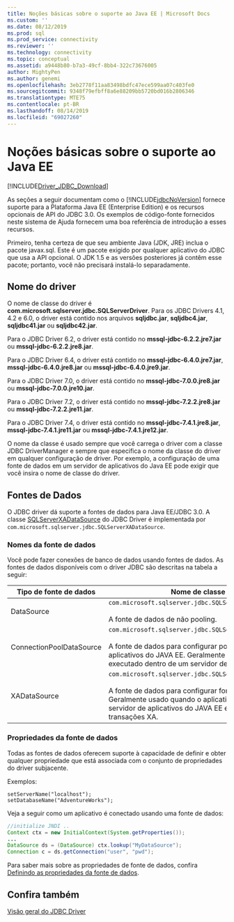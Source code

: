 ```yaml
---
title: Noções básicas sobre o suporte ao Java EE | Microsoft Docs
ms.custom: ''
ms.date: 08/12/2019
ms.prod: sql
ms.prod_service: connectivity
ms.reviewer: ''
ms.technology: connectivity
ms.topic: conceptual
ms.assetid: a9448b80-b7a3-49cf-8bb4-322c73676005
author: MightyPen
ms.author: genemi
ms.openlocfilehash: 3eb2778f11aa83498bdfc47ece599aa07c403fe0
ms.sourcegitcommit: 9348f79efbff8a6e88209bb5720bd016b2806346
ms.translationtype: MTE75
ms.contentlocale: pt-BR
ms.lasthandoff: 08/14/2019
ms.locfileid: "69027260"
---
```

# <a name="understanding-java-ee-support"></a>Noções básicas sobre o suporte ao Java EE

[!INCLUDE[Driver_JDBC_Download](../../includes/driver_jdbc_download.md)]

As seções a seguir documentam como o [!INCLUDE[jdbcNoVersion](../../includes/jdbcnoversion_md.md)] fornece suporte para a Plataforma Java EE (Enterprise Edition) e os recursos opcionais de API do JDBC 3.0. Os exemplos de código-fonte fornecidos neste sistema de Ajuda fornecem uma boa referência de introdução a esses recursos.  
  
Primeiro, tenha certeza de que seu ambiente Java (JDK, JRE) inclua o pacote javax.sql. Este é um pacote exigido por qualquer aplicativo do JDBC que usa a API opcional. O JDK 1.5 e as versões posteriores já contêm esse pacote; portanto, você não precisará instalá-lo separadamente.  
  
## <a name="driver-name"></a>Nome do driver

O nome de classe do driver é **com.microsoft.sqlserver.jdbc.SQLServerDriver**. Para os JDBC Drivers 4.1, 4.2 e 6.0, o driver está contido nos arquivos **sqljdbc.jar**, **sqljdbc4.jar**, **sqljdbc41.jar** ou **sqljdbc42.jar**.

Para o JDBC Driver 6.2, o driver está contido no **mssql-jdbc-6.2.2.jre7.jar** ou **mssql-jdbc-6.2.2.jre8.jar**.

Para o JDBC Driver 6.4, o driver está contido no **mssql-jdbc-6.4.0.jre7.jar**, **mssql-jdbc-6.4.0.jre8.jar** ou **mssql-jdbc-6.4.0.jre9.jar**.

Para o JDBC Driver 7.0, o driver está contido no **mssql-jdbc-7.0.0.jre8.jar** ou **mssql-jdbc-7.0.0.jre10.jar**.

Para o JDBC Driver 7.2, o driver está contido no **mssql-jdbc-7.2.2.jre8.jar** ou **mssql-jdbc-7.2.2.jre11.jar**.

Para o JDBC Driver 7.4, o driver está contido no **mssql-jdbc-7.4.1.jre8.jar**, **mssql-jdbc-7.4.1.jre11.jar** ou **mssql-jdbc-7.4.1.jre12.jar**.
  
O nome da classe é usado sempre que você carrega o driver com a classe JDBC DriverManager e sempre que especifica o nome da classe do driver em qualquer configuração de driver. Por exemplo, a configuração de uma fonte de dados em um servidor de aplicativos do Java EE pode exigir que você insira o nome de classe do driver.  
  
## <a name="data-sources"></a>Fontes de Dados

O JDBC driver dá suporte a fontes de dados para Java EE/JDBC 3.0. A classe [SQLServerXADataSource](../../connect/jdbc/reference/sqlserverxadatasource-class.md) do JDBC Driver é implementada por `com.microsoft.sqlserver.jdbc.SQLServerXADataSource`.  
  
### <a name="datasource-names"></a>Nomes da fonte de dados

Você pode fazer conexões de banco de dados usando fontes de dados. As fontes de dados disponíveis com o driver JDBC são descritas na tabela a seguir:  
  
|Tipo de fonte de dados|Nome de classe e descrição|  
|---------------|--------------------------|  
|DataSource|`com.microsoft.sqlserver.jdbc.SQLServerDataSource` <br/> <br/> A fonte de dados de não pooling.|  
|ConnectionPoolDataSource|`com.microsoft.sqlserver.jdbc.SQLServerConnectionPoolDataSource` <br/> <br/> A fonte de dados para configurar pools de conexão de servidor de aplicativos do JAVA EE. Geralmente usado quando o aplicativo é executado dentro de um servidor de aplicativos do JAVA EE.|  
|XADataSource|`com.microsoft.sqlserver.jdbc.SQLServerXADataSource` <br/> <br/> A fonte de dados para configurar fontes de dados do JAVA EE XA. Geralmente usado quando o aplicativo é executado dentro de um servidor de aplicativos do JAVA EE e um gerenciador de transações XA.|  
  
### <a name="data-source-properties"></a>Propriedades da fonte de dados

Todas as fontes de dados oferecem suporte à capacidade de definir e obter qualquer propriedade que está associada com o conjunto de propriedades do driver subjacente.  
  
Exemplos:  
  
`setServerName("localhost");`  
`setDatabaseName("AdventureWorks");`  
  
Veja a seguir como um aplicativo é conectado usando uma fonte de dados:  

```java
//initialize JNDI ..  
Context ctx = new InitialContext(System.getProperties());
...
DataSource ds = (DataSource) ctx.lookup("MyDataSource");
Connection c = ds.getConnection("user", "pwd");  
```

Para saber mais sobre as propriedades de fonte de dados, confira [Definindo as propriedades da fonte de dados](../../connect/jdbc/setting-the-data-source-properties.md).  
  
## <a name="see-also"></a>Confira também

[Visão geral do JDBC Driver](../../connect/jdbc/overview-of-the-jdbc-driver.md)  
